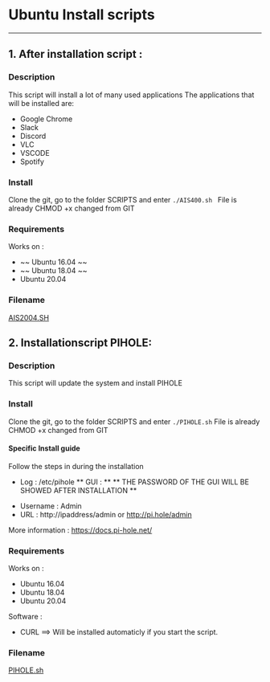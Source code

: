 # Ubuntu Install scripts
-----

##  1. After installation script : 
### Description
This script will install a lot of many used applications
The applications that will be installed are: 

* Google Chrome
* Slack
* Discord
* VLC
* VSCODE
* Spotify

### Install

Clone the git, go to the folder SCRIPTS and enter `./AIS400.sh `
File is already CHMOD +x changed from GIT 

### Requirements 
Works on : 
* ~~ Ubuntu 16.04 ~~
* ~~ Ubuntu 18.04 ~~
* Ubuntu 20.04

### Filename
[AIS2004.SH](Scripts/AIS2004.sh)


## 2. Installationscript PIHOLE:
### Description
This script will update the system and install PIHOLE

### Install

Clone the git, go to the folder SCRIPTS and enter ` ./PIHOLE.sh `
File is already CHMOD +x changed from GIT 

#### Specific Install guide
Follow the steps in during the installation
* Log : /etc/pihole 
** GUI : **
** THE PASSWORD OF THE GUI WILL BE SHOWED AFTER INSTALLATION ** 
- Username : Admin
- URL : http://ipaddress/admin or http://pi.hole/admin 

More information : https://docs.pi-hole.net/ 
### Requirements 
Works on : 
* Ubuntu 16.04
* Ubuntu 18.04
* Ubuntu 20.04

Software : 

* CURL ==> Will be installed automaticly if you start the script. 
### Filename
[PIHOLE.sh](Scripts/PIHOLE.sh)

